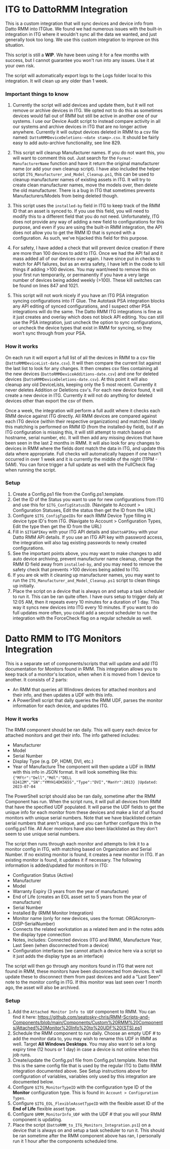 # ITG to DattoRMM Integration

This is a custom integration that will sync devices and device info from Datto RMM into ITGlue. We found we had numerous issues with the built-in integration in ITG where it wouldn't sync all the data we wanted, and just generally took too long. We use this custom integration to improve on this situation.

This script is still a **WIP**. We have been using it for a few months with success, but I cannot guarantee you won't run into any issues. Use it at your own risk.

The script will automatically export logs to the Logs folder local to this integration. It will clean up any older than 1 week.

### Important things to know
1. Currently the script will add devices and update them, but it will not remove or archive devices in ITG. We opted not to do this as sometimes devices would fall out of RMM but still be active in another one of our systems. I use our Device Audit script to instead compare activity in all our systems and archive devices in ITG that are no longer active anywhere. Currently it will output devices deleted in RMM to a csv file named: `DattoRMMDeviceDeletions-<date stamp>.csv`. It should be fairly easy to add auto-archive functionality, see line 829.

2. This script will cleanup Manufacturer names. If you do not want this, you will want to comment this out. Just search for the `Format-ManufacturerName` function and have it return the original manufacturer name (or add your own cleanup script). I have also included the helper script `ITG_Manufacturer_and_Model_Cleanup.ps1`, this can be used to cleanup manufacturer names of existing assets in ITG. It will try to create clean manufacturer names, move the models over, then delete the old manufacturer. There is a bug in ITG that sometimes prevents Manufacturers/Models from being deleted though.

3. This script uses the `installed-by` field in ITG to keep track of the RMM ID that an asset is synced to. If you use this field, you will need to modify this to a different field that you do not need. Unfortunately, ITG does not provide any way of adding a new field to configurations for this purpose, and even if you are using the built-in RMM integration, the API does not allow you to get the RMM ID that is synced with a configuration. As such, we've hijacked this field for this purpose.

4. For safety, I have added a check that will prevent device creation if there are more than 100 devices to add to ITG. Once we had the API fail and it mass added all of our devices over again. I have since put in checks to watch for API failures, but as an extra safety, I have left in the code to kill things if adding >100 devices. You may want/need to remove this on your first run temporarily, or permanently if you have a very large number of devices being added weekly (>100). These kill switches can be found on lines 847 and 1021.

5. This script will not work nicely if you have an ITG PSA integration syncing configurations into IT Glue. The Autotask PSA integration blocks any API editing of synced configurations, and I suspect other PSA integrations will do the same. The Datto RMM ITG integrations is fine as it just creates and overlay which does not block API editing. You can still use the PSA integration, just uncheck the option to sync configurations, or uncheck the device types that exist in RMM for syncing, so they won't sync through from your PSA.

### How it works
On each run it will export a full list of all the devices in RMM to a csv file (`DattoRMMDeviceList-date.csv`). It will then compare the current list against the last list to look for any changes. It then creates csv files containing all the new devices (`DattoRMMDeviceAdditions-date.csv`) and one for deleted devices (`DattoRMMDeviceDeletions-date.csv`). At this point it will also cleanup any old DeviceLists, keeping only the 5 most recent. Currently it never deletes Addition or Deletions csv's. For each new device found, it will create a new device in ITG. Currently it will not do anything for deleted devices other than export the csv of them. 

Once a week, the integration will perform a full audit where it checks each RMM device against ITG directly. All RMM devices are compared against each ITG device (within their respective organizations) and matched. Ideally this matching is performed on RMM ID (from the installed-by field), but if an ITG configuration is missing this, it will still attempt to match based on hostname, serial number, etc. It will then add any missing devices that have been seen in the last 2 months in RMM. It will also look for any changes to devices in RMM where the fields dont match the data in ITG, and update this data where appropriate. Full checks will automatically happen if one hasn't occurred in over 1 week and it is currently the middle of the night (11PM - 5AM). You can force trigger a full update as well with the FullCheck flag when running the script.

### Setup
1. Create a Config.ps1 file from the Config.ps1.template. 
2. Get the ID of the Status you want to use for new configurations from ITG and use this for `$ITG_ConfigStatusID`. (Navigate to Account > Configuration Statuses, Edit the status then get the ID from the URL)
3. Configure `$ITG_ConfigTypeIDs` for each RMM Device Type filling in device type ID's from ITG. (Navigate to Account > Configuration Types, Edit the type then get the ID from the URL)
4. Fill in `$ITGAPIKey` with your ITG API details and `$DattoAPIKey` with your Datto RMM API details. If you use an ITG API key with password access, the integration will also tag existing passwords to newly created configurations.
5. See the important points above, you may want to make changes to add auto device archiving, prevent manufacturer name cleanup, change the RMM ID field away from `installed-by`, and you may need to remove the safety check that prevents >100 devices being added to ITG.
6. If you are ok with it cleaning up manufacturer names, you may want to run the `ITG_Manufacturer_and_Model_Cleanup.ps1` script to clean things up initially.
7. Place the script on a device that is always on and setup a task scheduler to run it. This can be ran quite often. I have ours setup to trigger daily at 12:05 AM, then it repeats every 10 minutes for a duration of 1 day. This way it syncs new devices into ITG every 10 minutes. If you want to do full updates more often, you could add a second scheduler to run the integration with the ForceCheck flag on a regular schedule as well.

# Datto RMM to ITG Monitors Integration

This is a separate set of components/scripts that will update and add ITG documentation for Monitors found in RMM. This integration allows you to keep track of a monitor's location, when when it is moved from 1 device to another. It consists of 2 parts:
* An RMM that queries all Windows devices for attached monitors and their info, and then updates a UDF with this info.
* A PowerShell script that daily queries the RMM UDF, parses the monitor information for each device, and updates ITG.

### How it works
The RMM component should be ran daily. This will query each device for attached monitors and get their info. The info gathered includes:
* Manufacturer
* Model
* Serial Number
* Display Type (e.g. DP, HDMI, DVI, etc.)
* Year of Manufacture
The component will then update a UDF in RMM with this info in JSON format. It will look something like this:
`{"Mftr":"Dell","Mdl":"DELL U2412M","SN":"YMYH14DK565S","Type":"DVI","ManYr":2013} |Updated: 2023-07-04`

The PowerShell script should also be ran daily, sometime after the RMM Component has run. When the script runs, it will pull all devices from RMM that have the specified UDF populated. It will parse the UDF fields to get the unique info for each monitor from these devices and make a list of all found monitors with unique serial numbers. Note that we have blacklisted certain serial numbers that aren't unique, and you can further configure this in the config.ps1 file. All Acer monitors have also been blacklisted as they don't seem to use unique serial numbers. 

The script then runs through each monitor and attempts to link it to a monitor config in ITG, with matching based on Organization and Serial Number. If no existing monitor is found, it creates a new monitor in ITG. If an existing monitor is found, it updates it if necessary. The following information is added/updated for monitors in ITG:
* Configuration Status (Active)
* Manufacturer
* Model
* Warranty Expiry (3 years from the year of manufacture)
* End of Life (creates an EOL asset set to 5 years from the year of manufacture)
* Serial Number
* Installed By (RMM Monitor Integration)
* Monitor name (only for new devices, uses the format: ORGAcronym-DISP-SerialNumber)
* Connects the related workstation as a related item and in the notes adds the display type connection
* Notes, includes: Connected devices (ITG and RMM), Manufacture Year, Last Seen (when disconnected from a device)
* Configuration interfaces (we cannot attach a device here via a script so it just adds the display type as an interface)

The script will then go through any monitors found in ITG that were not found in RMM, these monitors have been disconnected from devices. It will update these to disconnect them from past devices and add a "Last Seen" note to the monitor config in ITG. If this monitor was last seen over 1 month ago, the asset will also be archived.

### Setup
1. Add the `Attached Monitor Info to UDF` component to RMM. You can find it here: https://github.com/seatosky-chris/RMM-Scripts-and-Components/blob/main/Components/Custom%20RMM%20Components/Attached%20Monitor%20Info%20to%20UDF%20(STS).ps1
2. Schedule the RMM component to run daily. Choose an empty UDF # to add the monitor data to, you may wish to rename this UDF in RMM as well. Target **All Windows Desktops**. You may also want to set a long expiry time (12 hours or 1 day) in case a device is not online when this job runs.
3. Create/update the Config.ps1 file from Config.ps1.template. Note that this is the same config file that is used by the regular ITG to Datto RMM integration documented above. See Setup instructions above for configuration of variables, variables only used by this integration are documented below.
4. Configure `$ITG_MonitorTypeID` with the configuration type ID of the **Monitor** configuration type. This is found in: `Account > Configuration Types`.
5. Configure `$ITG_EOL_FlexibleAssetTypeID` with the flexible asset ID of the **End of Life** flexible asset type.
6. Configure `$RMM_MonitorInfo_UDF` with the UDF # that you will your RMM component is updating.
7. Place the script (`DattoRMM_to_ITG_Monitors_Integration.ps1`) on a device that is always on and setup a task scheduler to run it. This should be ran sometime after the RMM component above has ran, I personally run it 1 hour after the components scheduled time.